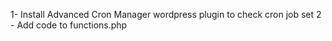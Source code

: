 1- Install Advanced Cron Manager wordpress plugin to check cron job set
2 - Add code to functions.php